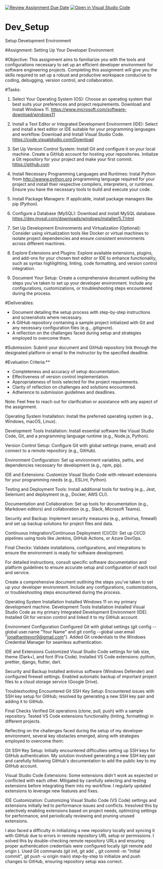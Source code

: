 [![Review Assignment Due Date](https://classroom.github.com/assets/deadline-readme-button-22041afd0340ce965d47ae6ef1cefeee28c7c493a6346c4f15d667ab976d596c.svg)](https://classroom.github.com/a/vbnbTt5m)
[![Open in Visual Studio Code](https://classroom.github.com/assets/open-in-vscode-2e0aaae1b6195c2367325f4f02e2d04e9abb55f0b24a779b69b11b9e10269abc.svg)](https://classroom.github.com/online_ide?assignment_repo_id=15281571&assignment_repo_type=AssignmentRepo)
# Dev_Setup
Setup Development Environment

#Assignment: Setting Up Your Developer Environment

#Objective:
This assignment aims to familiarize you with the tools and configurations necessary to set up an efficient developer environment for software engineering projects. Completing this assignment will give you the skills required to set up a robust and productive workspace conducive to coding, debugging, version control, and collaboration.

#Tasks:

1. Select Your Operating System (OS):
   Choose an operating system that best suits your preferences and project requirements. Download and Install Windows 11. https://www.microsoft.com/software-download/windows11

2. Install a Text Editor or Integrated Development Environment (IDE):
   Select and install a text editor or IDE suitable for your programming languages and workflow. Download and Install Visual Studio Code. https://code.visualstudio.com/Download
3. Set Up Version Control System:
   Install Git and configure it on your local machine. Create a GitHub account for hosting your repositories. Initialize a Git repository for your project and make your first commit. https://github.com

4. Install Necessary Programming Languages and Runtimes:
  Instal Python from http://wwww.python.org programming language required for your project and install their respective compilers, interpreters, or runtimes. Ensure you have the necessary tools to build and execute your code.

5. Install Package Managers:
   If applicable, install package managers like pip (Python).

6. Configure a Database (MySQL):
   Download and install MySQL database. https://dev.mysql.com/downloads/windows/installer/5.7.html

7. Set Up Development Environments and Virtualization (Optional):
   Consider using virtualization tools like Docker or virtual machines to isolate project dependencies and ensure consistent environments across different machines.

8. Explore Extensions and Plugins:
   Explore available extensions, plugins, and add-ons for your chosen text editor or IDE to enhance functionality, such as syntax highlighting, linting, code formatting, and version control integration.

9. Document Your Setup:
    Create a comprehensive document outlining the steps you've taken to set up your developer environment. Include any configurations, customizations, or troubleshooting steps encountered during the process. 

#Deliverables:
- Document detailing the setup process with step-by-step instructions and screenshots where necessary.
- A GitHub repository containing a sample project initialized with Git and any necessary configuration files (e.g., .gitignore).
- A reflection on the challenges faced during setup and strategies employed to overcome them.

#Submission:
Submit your document and GitHub repository link through the designated platform or email to the instructor by the specified deadline.

#Evaluation Criteria:**
- Completeness and accuracy of setup documentation.
- Effectiveness of version control implementation.
- Appropriateness of tools selected for the project requirements.
- Clarity of reflection on challenges and solutions encountered.
- Adherence to submission guidelines and deadlines.

Note: Feel free to reach out for clarification or assistance with any aspect of the assignment.

Operating System Installation: Install the preferred operating system (e.g., Windows, macOS, Linux).

Development Tools Installation: Install essential software like Visual Studio Code, Git, and a programming language runtime (e.g., Node.js, Python).

Version Control Setup: Configure Git with global settings (name, email) and connect to a remote repository (e.g., GitHub).

Environment Configuration: Set up environment variables, paths, and dependencies necessary for development (e.g., npm, pip).

IDE and Extensions: Customize Visual Studio Code with relevant extensions for your programming needs (e.g., ESLint, Python).

Testing and Deployment Tools: Install additional tools for testing (e.g., Jest, Selenium) and deployment (e.g., Docker, AWS CLI).

Documentation and Collaboration: Set up tools for documentation (e.g., Markdown editors) and collaboration (e.g., Slack, Microsoft Teams).

Security and Backup: Implement security measures (e.g., antivirus, firewall) and set up backup solutions for project files and data.

Continuous Integration/Continuous Deployment (CI/CD): Set up CI/CD pipelines using tools like Jenkins, GitHub Actions, or Azure DevOps.

Final Checks: Validate installations, configurations, and integrations to ensure the environment is ready for software development.

For detailed instructions, consult specific software documentation and platform guidelines to ensure accurate setup and configuration of each tool and service.

Create a comprehensive document outlining the steps you've taken to set up your developer environment. Include any configurations, customizations, or troubleshooting steps encountered during the process.



Operating System Installation
  Installed Windows 11 on my primary development machine.
Development Tools Installation
  Installed Visual Studio Code as my primary Integrated Development Environment (IDE).
  Installed Git for version control and linked it to my GitHub account.

Environment Configuration
  Configured Git with global settings (git config --global user.name "Your Name" and git config --global user.email "jonathantrevor9@gmail.com").
 Added Git credentials to the Windows Credential Manager for seamless authentication.

IDE and Extensions
  Customized Visual Studio Code settings for tab size, theme (Dark+), and font (Fira Code).
  Installed VS Code extensions: python, prettier, django, flutter, dart.

Security and Backup
  Installed antivirus software (Windows Defender) and configured firewall settings.
  Enabled automatic backup of important project files to a cloud storage service (Google Drive).

Troubleshooting Encountered
  Git SSH Key Setup: Encountered issues with SSH key setup for GitHub; resolved by generating a new SSH key pair and 
adding it to GitHub.

Final Checks
  Verified Git operations (clone, pull, push) with a sample repository.
  Tested VS Code extensions functionality (linting, formatting) in different projects.


Reflecting on the challenges faced during the setup of my developer environment, several key obstacles emerged, along with strategies employed to overcome them:

Git SSH Key Setup: Initially encountered difficulties setting up SSH keys for GitHub authentication. My solution involved generating a new SSH key pair and carefully following GitHub's documentation to add the public key to my GitHub account.

Visual Studio Code Extensions: Some extensions didn't work as expected or conflicted with each other. Mitigated by carefully selecting and testing extensions before integrating them into my workflow. I regularly updated extensions to leverage new features and fixes.

IDE Customization: Customizing Visual Studio Code (VS Code) settings and extensions initially led to performance issues and conflicts. Iresolved this by selectively enabling extensions based on project needs, optimizing settings for performance, and periodically reviewing and pruning unused extensions.

I also faced a difficulty in initializing a new repository locally and syncing it with GitHub due to errors in remote repository URL setup or permissions. I solved this by double-checking remote repository URLs and ensuring proper authentication credentials were configured locally (git remote add origin <repository-url>). Used Git commands (git init, git add ., git commit -m "Initial commit", git push -u origin main) step-by-step to initialize and push changes to GitHub, ensuring repository setup was correct.
